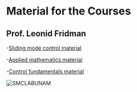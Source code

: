 # Material for the Courses  
## Prof. Leonid Fridman                                                                




-[Sliding mode control material](https://github.com/SMCLab-UNAM/Courses/tree/main/Material/Sliding%20modes%20course)

-[Applied mathematics material](https://github.com/SMCLab-UNAM/Courses/tree/main/Material/Applied%20mathematics)

-[Control fundamentals material](https://github.com/SMCLab-UNAM/Courses/tree/main/Material/Controls%20fundamentals)














![SMCLABUNAM](/Courses/Material/images/logo.png)

